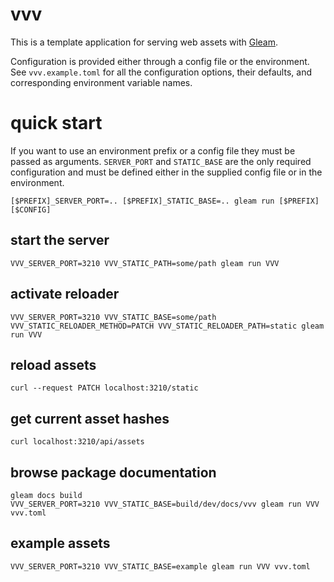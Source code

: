 # vvv

This is a template application for serving web assets with [Gleam](https://gleam.run).

Configuration is provided either through a config file or the environment. See `vvv.example.toml` for
all the configuration options, their defaults, and corresponding environment variable names.

# quick start

If you want to use an environment prefix or a config file they must be passed as arguments.
`SERVER_PORT` and `STATIC_BASE` are the only required configuration and must be defined
either in the supplied config file or in the environment.

    [$PREFIX]_SERVER_PORT=.. [$PREFIX]_STATIC_BASE=.. gleam run [$PREFIX] [$CONFIG]

## start the server

    VVV_SERVER_PORT=3210 VVV_STATIC_PATH=some/path gleam run VVV

## activate reloader

    VVV_SERVER_PORT=3210 VVV_STATIC_BASE=some/path VVV_STATIC_RELOADER_METHOD=PATCH VVV_STATIC_RELOADER_PATH=static gleam run VVV

## reload assets

    curl --request PATCH localhost:3210/static

## get current asset hashes

    curl localhost:3210/api/assets

## browse package documentation

    gleam docs build
    VVV_SERVER_PORT=3210 VVV_STATIC_BASE=build/dev/docs/vvv gleam run VVV vvv.toml

## example assets

    VVV_SERVER_PORT=3210 VVV_STATIC_BASE=example gleam run VVV vvv.toml
